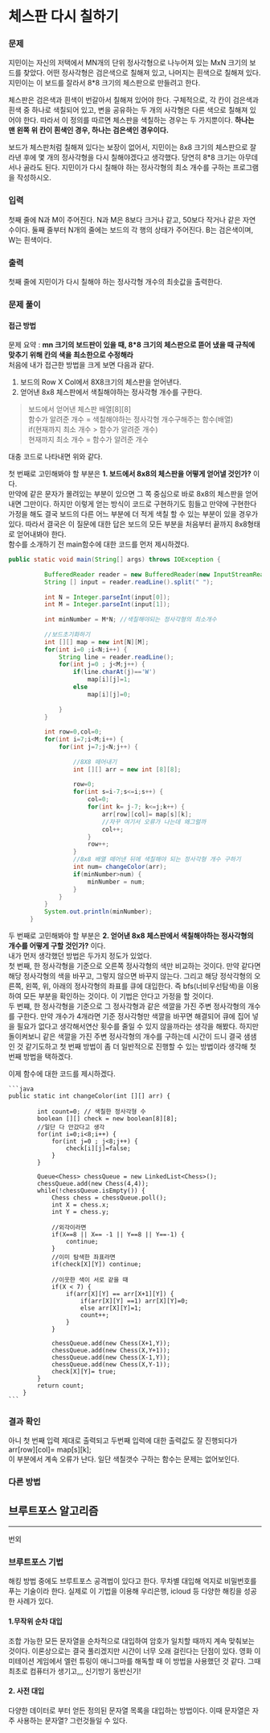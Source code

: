 # 체스판 다시 칠하기
### 문제
지민이는 자신의 저택에서 MN개의 단위 정사각형으로 나누어져 있는 MxN 크기의 보드를 찾았다. 어떤 정사각형은 검은색으로 칠해져 있고, 나머지는 흰색으로 칠해져 있다. 지민이는 이 보드를 잘라서 8*8 크기의 체스판으로 만들려고 한다.

체스판은 검은색과 흰색이 번갈아서 칠해져 있어야 한다. 구체적으로, 각 칸이 검은색과 흰색 중 하나로 색칠되어 있고, 변을 공유하는 두 개의 사각형은 다른 색으로 칠해져 있어야 한다. 따라서 이 정의를 따르면 체스판을 색칠하는 경우는 두 가지뿐이다. __하나는 맨 왼쪽 위 칸이 흰색인 경우, 하나는 검은색인 경우이다.__

보드가 체스판처럼 칠해져 있다는 보장이 없어서, 지민이는 8x8 크기의 체스판으로 잘라낸 후에 몇 개의 정사각형을 다시 칠해야겠다고 생각했다. 당연히 8*8 크기는 아무데서나 골라도 된다. 지민이가 다시 칠해야 하는 정사각형의 최소 개수를 구하는 프로그램을 작성하시오.

### 입력
첫째 줄에 N과 M이 주어진다. N과 M은 8보다 크거나 같고, 50보다 작거나 같은 자연수이다. 둘째 줄부터 N개의 줄에는 보드의 각 행의 상태가 주어진다. B는 검은색이며, W는 흰색이다.

### 출력
첫째 줄에 지민이가 다시 칠해야 하는 정사각형 개수의 최솟값을 출력한다.

### 문제 풀이

#### 접근 방법
문제 요약 :  __mn 크기의 보드판이 있을 때, 8*8 크기의 체스판으로 뜯어 냈을 때 규칙에 맞추기 위해 칸의 색을 최소한으로 수정해라__      
처음에 내가 접근한 방법을 크게 보면 다음과 같다.
1. 보드의 Row X Col에서 8X8크기의 체스판을 얻어낸다. 
2. 얻어낸 8x8 체스판에서 색칠해야하는 정사각형 개수를 구한다.

>보드에서 얻어낸 체스판 배열[8][8]   
함수가 알려준 개수 = 색칠해야하는 정사각형 개수구해주는 함수(배열)   
if(현재까지 최소 개수 > 함수가 알려준 개수)   
현재까지 최소 개수 = 함수가 알려준 개수   
    

대충 코드로 나타내면 위와 같다.

첫 번째로 고민해봐야 할 부분은 __1. 보드에서 8x8의 체스판을 어떻게 얻어낼 것인가?__ 이다.   
만약에 같은 문자가 몰려있는 부분이 있으면 그 쪽 중심으로 바로 8x8의 체스판을 얻어내면 그만이다. 하지만 이렇게 얻는 방식이 코드로 구현하기도 힘들고 만약에 구현한다 가정을 해도
결국 보드의 다른 어느 부분에 더 적게 색칠 할 수 있는 부분이 있을 경우가 있다. 따라서 결국은 이 질문에 대한 답은 보드의 모든 부분을 처음부터 끝까지 8x8형태로 얻어내봐야 한다.   
함수를 소개하기 전 main함수에 대한 코드를 먼저 제시하겠다.

  ``` java 
  public static void main(String[] args) throws IOException {
			
			BufferedReader reader = new BufferedReader(new InputStreamReader(System.in));
			String [] input = reader.readLine().split(" ");
		
			int N = Integer.parseInt(input[0]);
			int M = Integer.parseInt(input[1]);
			
			int minNumber = M*N; //색칠해야되는 정사각형의 최소개수
			
			//보드초기화하기
			int [][] map = new int[N][M];
			for(int i=0 ;i<N;i++) {
				String line = reader.readLine();
				for(int j=0 ; j<M;j++) {
					if(line.charAt(j)=='W')
						map[i][j]=1;
					else 
						map[i][j]=0;
					
				}
			}
			
			int row=0,col=0;
			for(int i=7;i<M;i++) {
				for(int j=7;j<N;j++) {
					
					//8X8 떼어내기
					int [][] arr = new int [8][8];
					
					row=0;
					for(int s=i-7;s<=i;s++) {
						col=0;
						for(int k= j-7; k<=j;k++) {
							arr[row][col]= map[s][k];
							//자꾸 여기서 오류가 나는데 왜그럴까
							col++;
						}
						row++;
					}
					//8x8 배열 떼어낸 뒤에 색칠해야 되는 정사각형 개수 구하기 
					int num= changeColor(arr);
					if(minNumber>num) {
						minNumber = num;
					}					
				}
			}			
			System.out.println(minNumber);			
		}
```

두 번째로 고민해봐야 할 부분은 __2. 얻어낸 8x8 체스판에서 색칠해야하는 정사각형의 개수를 어떻게 구할 것인가?__ 이다.   
내가 먼저 생각했던 방법은 두가지 정도가 있었다.   
첫 번째, 한 정사각형을 기준으로 오른쪽 정사각형의 색만 비교하는 것이다. 만약 같다면 해당 정사각형의 색을 바꾸고, 그렇지 않으면 바꾸지 않는다. 그리고 해당 정삭각형의 오른쪽, 왼쪽, 위, 아래의 정사각형의 좌표를 큐에 대입한다. 즉 bfs(너비우선탐색)을 이용하여 모든 부분을 확인하는 것이다. 이 기법은 안다고 가정을 할 것이다.   
두 번쨰, 한 정사각형을 기준으로 그 정사각형과 같은 색깔을 가진 주변 정사각형의 개수를 구한다. 만약 개수가 4개라면 기준 정사각형만 색깔을 바꾸면 해결되어 큐에 집어 넣을 필요가 없다고 생각해서연산 횟수를 줄일 수 있지 않을까라는 생각을 해봤다. 하지만 돌이켜보니 같은 색깔을 가진 주변 정사각형의 개수를 구하는데 시간이 드니 결국 샘샘인 것 같기도하고 첫 번째 방법이 좀 더 일반적으로 진행할 수 있는 방법이라 생각해 첫 번째 방법을 택하겠다.    

이제 함수에 대한 코드를 제시하겠다.   

	```java
	public static int changeColor(int [][] arr) {
			
			int count=0; // 색칠한 정사각형 수
			boolean [][] check = new boolean[8][8];
			//일단 다 안갔다고 생각
			for(int i=0;i<8;i++) {
				for(int j=0 ; j<8;j++) {
					check[i][j]=false;
				}
			}
			
			Queue<Chess> chessQueue = new LinkedList<Chess>();
			chessQueue.add(new Chess(4,4));
			while(!chessQueue.isEmpty()) {
				Chess chess = chessQueue.poll();
				int X = chess.x;
				int Y = chess.y;
				
				//외각이라면
				if(X==8 || X== -1 || Y==8 || Y==-1) {
					continue;
				}
				//이미 탐색한 좌표라면
				if(check[X][Y]) continue;
				
				//이웃한 색이 서로 같을 때
				if(X < 7) {
					if(arr[X][Y] == arr[X+1][Y]) {
						if(arr[X][Y] ==1) arr[X][Y]=0;
						else arr[X][Y]=1;
						count++;
					}
				}
				
				chessQueue.add(new Chess(X+1,Y));
				chessQueue.add(new Chess(X,Y+1));
				chessQueue.add(new Chess(X-1,Y));
				chessQueue.add(new Chess(X,Y-1));
				check[X][Y]= true;				
			}			
			return count;
		}
	```


### 결과 확인
아니 첫 번째 입력 제대로 출력되고 두번째 입력에 대한 출력값도 잘 진행되다가    
	arr[row][col]= map[s][k];   
이 부분에서 계속 오류가 난다. 일단 색칠갯수 구하는 함수는 문제는 없어보인다.

### 다른 방법

## 브루트포스 알고리즘
***
번외
### 브루트포스 기법
해킹 방법 중에도 브루트포스 공격법이 있다고 한다. 무차별 대입해 억지로 비밀번호를 푸는 기술이라 한다. 실제로 이 기법을 이용해 우리은행, icloud 등 다양한 해킹을 성공한 사례가 있다.

#### 1.무작위 순차 대입
조합 가능한 모든 문자열을 순차적으로 대입하여 암호가 일치할 때까지 계속 맞춰보는 것이다. 이론상으로는 결국 풀리겠지만 시간이 너무 오래 걸린다는 단점이 있다.
영화 이미테이션 게임에서 엘런 튜링이 애니그마를 해독할 때 이 방법을 사용했던 것 같다. 그때 최초로 컴퓨터가 생기고,,, 신기방기 동반신기!
#### 2. 사전 대입
다양한 데이터로 부터 얻든 정의된 문자열 목록을 대입하는 방법이다. 이때 문자열은 자주 사용하는 문자열? 그런것들일 수 있다. 
